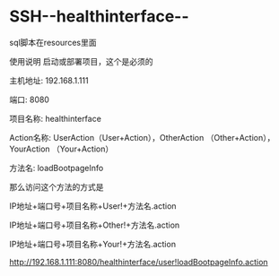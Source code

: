 # SSH--healthinterface--
sql脚本在resources里面

使用说明
启动或部署项目，这个是必须的

主机地址: 192.168.1.111

端口: 8080

项目名称: healthinterface

Action名称: UserAction（User+Action），OtherAction （Other+Action），YourAction （Your+Action）

方法名: loadBootpageInfo




那么访问这个方法的方式是 

IP地址+端口号+项目名称+User!+方法名.action 

IP地址+端口号+项目名称+Other!+方法名.action 

IP地址+端口号+项目名称+Your!+方法名.action 



http://192.168.1.111:8080/healthinterface/user!loadBootpageInfo.action
